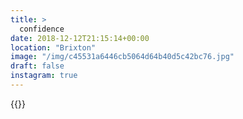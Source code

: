 ```yaml
---
title: >
  confidence
date: 2018-12-12T21:15:14+00:00
location: "Brixton"
image: "/img/c45531a6446cb5064d64b40d5c42bc76.jpg"
draft: false
instagram: true
---
```


{{<photo src="/img/c45531a6446cb5064d64b40d5c42bc76.jpg">}}
